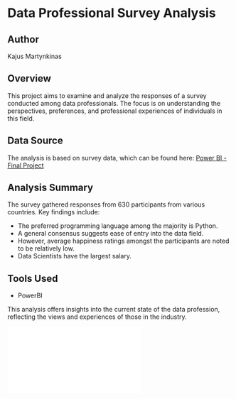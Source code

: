 # Data Professional Survey Analysis

## Author
Kajus Martynkinas

## Overview
This project aims to examine and analyze the responses of a survey conducted among data professionals. The focus is on understanding the perspectives, preferences, and professional experiences of individuals in this field.

## Data Source
The analysis is based on survey data, which can be found here:
[Power BI - Final Project](https://github.com/AlexTheAnalyst/Power-BI/blob/main/Power%20BI%20-%20Final%20Project.xlsx)

## Analysis Summary
The survey gathered responses from 630 participants from various countries. Key findings include:
- The preferred programming language among the majority is Python.
- A general consensus suggests ease of entry into the data field.
- However, average happiness ratings amongst the participants are noted to be relatively low.
- Data Scientists have the largest salary.

## Tools Used
- PowerBI

This analysis offers insights into the current state of the data profession, reflecting the views and experiences of those in the industry.

![survey_analysis](survey_analysis.pdf)
